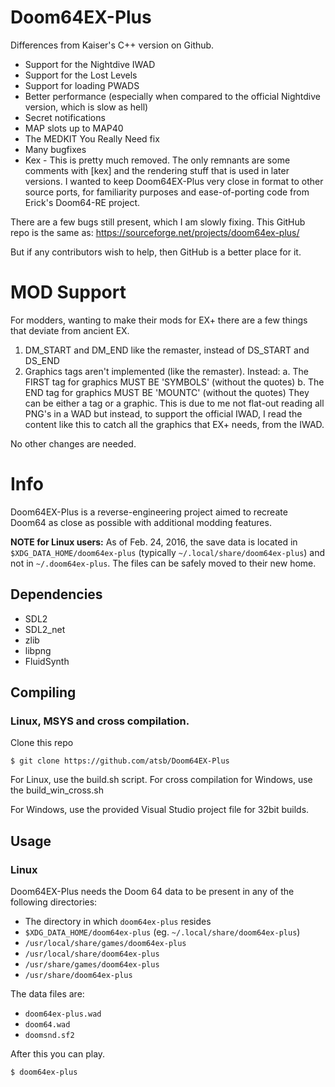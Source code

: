 Doom64EX-Plus
========

Differences from Kaiser's C++ version on Github.

* Support for the Nightdive IWAD
* Support for the Lost Levels
* Support for loading PWADS
* Better performance (especially when compared to the official Nightdive version, which is slow as hell)
* Secret notifications
* MAP slots up to MAP40
* The MEDKIT You Really Need fix
* Many bugfixes
* Kex - This is pretty much removed.  The only remnants are some comments with [kex] and the rendering stuff that is used in later versions.  I wanted to keep Doom64EX-Plus very close in format to other source ports, for familiarity purposes and ease-of-porting code from Erick's Doom64-RE project.

There are a few bugs still present, which I am slowly fixing.  This GitHub repo is the same as: https://sourceforge.net/projects/doom64ex-plus/

But if any contributors wish to help, then GitHub is a better place for it.

# MOD Support

For modders, wanting to make their mods for EX+ there are a few things that deviate from ancient EX.

1. DM_START and DM_END like the remaster, instead of DS_START and DS_END
2. Graphics tags aren't implemented (like the remaster).  Instead:
	a. The FIRST tag for graphics MUST BE 'SYMBOLS' (without the quotes)
	b. The END tag for graphics MUST BE 'MOUNTC' (without the quotes)
They can be either a tag or a graphic.  This is due to me not flat-out reading all PNG's in a WAD
but instead, to support the official IWAD, I read the content like this to catch all the graphics that
EX+ needs, from the IWAD.

No other changes are needed.

# Info

Doom64EX-Plus is a reverse-engineering project aimed to recreate Doom64 as close as possible with additional modding features.

**NOTE for Linux users:** As of Feb. 24, 2016, the save data is located in `$XDG_DATA_HOME/doom64ex-plus` (typically `~/.local/share/doom64ex-plus`) and not in `~/.doom64ex-plus`. The files can be safely moved to their new home.

## Dependencies

* SDL2
* SDL2_net
* zlib
* libpng
* FluidSynth

## Compiling

### Linux, MSYS and cross compilation.

Clone this repo

    $ git clone https://github.com/atsb/Doom64EX-Plus
    
For Linux, use the build.sh script.
For cross compilation for Windows, use the build_win_cross.sh

For Windows, use the provided Visual Studio project file for 32bit builds.

## Usage

### Linux

Doom64EX-Plus needs the Doom 64 data to be present in any of the following directories:

* The directory in which `doom64ex-plus` resides
* `$XDG_DATA_HOME/doom64ex-plus` (eg. `~/.local/share/doom64ex-plus`)
* `/usr/local/share/games/doom64ex-plus`
* `/usr/local/share/doom64ex-plus`
* `/usr/share/games/doom64ex-plus`
* `/usr/share/doom64ex-plus`

The data files are:

* `doom64ex-plus.wad`
* `doom64.wad`
* `doomsnd.sf2`

After this you can play.

    $ doom64ex-plus
    

